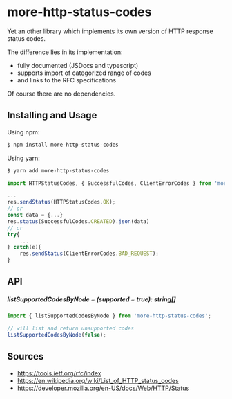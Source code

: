 # more-http-status-codes

Yet an other library which implements its own version of HTTP response status codes.

The difference lies in its implementation:

-   fully documented (JSDocs and typescript)
-   supports import of categorized range of codes
-   and links to the RFC specifications

Of course there are no dependencies.

## Installing and Usage

Using npm:

```bash
$ npm install more-http-status-codes
```

Using yarn:

```bash
$ yarn add more-http-status-codes
```

```js
import HTTPStatusCodes, { SuccessfulCodes, ClientErrorCodes } from 'more-http-status-codes';

...
res.sendStatus(HTTPStatusCodes.OK);
// or
const data = {...}
res.status(SuccessfulCodes.CREATED).json(data)
// or
try{
    ...
} catch(e){
    res.sendStatus(ClientErrorCodes.BAD_REQUEST);
}

```

## API

##### listSupportedCodesByNode = (supported = true): string[]

```js
import { listSupportedCodesByNode } from 'more-http-status-codes';

// will list and return unsupported codes
listSupportedCodesByNode(false);
```

## Sources

-   https://tools.ietf.org/rfc/index
-   https://en.wikipedia.org/wiki/List_of_HTTP_status_codes
-   https://developer.mozilla.org/en-US/docs/Web/HTTP/Status
